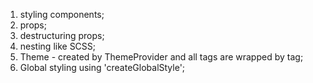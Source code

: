 
1. styling components;
2. props;
3. destructuring props;
4. nesting like SCSS;
5. Theme - created by ThemeProvider and all tags are wrapped by <ThemeProvider> tag;
6. Global styling using 'createGlobalStyle';